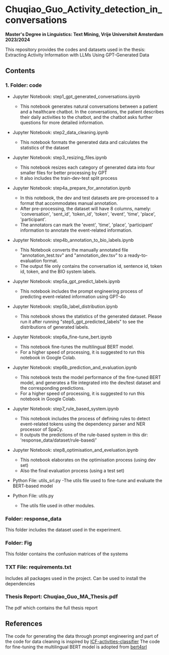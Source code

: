 # Chuqiao_Guo_Activity_detection_in_conversations
**Master's Degree in Linguistics: Text Mining, Vrije Universiteit Amsterdam 2023/2024**


This repository provides the codes and datasets used in the thesis: Extracting Activity Information with LLMs Using GPT-Generated Data

## Contents

### 1. Folder: code
- Jupyter Notebook: step1_gpt_generated_conversations.ipynb
  - This notebook generates natural conversations between a patient and a healthcare chatbot. In the conversations, the patient describes their daily activities to the chatbot, and the chatbot asks further questions for more detailed information.

- Jupyter Notebook: step2_data_cleaning.ipynb
  - This notebook formats the generated data and calculates the statistics of the dataset

- Jupyter Notebook: step3_resizing_files.ipynb
    - This notebook resizes each category of generated data into four smaller files for better processing by GPT
    - It also includes the train-dev-test split process

- Jupyter Notebook: step4a_prepare_for_annotation.ipynb
    - In this notebook, the dev and test datasets are pre-processed to a format that accommodates manual annotation.
    - After pre-processing, the dataset will have 8 columns, namely: 'conversation', 'sent_id', 'token_id', 'token', 'event', 'time', 'place', 'participant'.
    - The annotators can mark the 'event', 'time', 'place', 'participant' information to annotate the event-related information.

- Jupyter Notebook: step4b_annotation_to_bio_labels.ipynb
    - This Notebook converts the manually annotated file "annotation_test.tsv" and "annotation_dev.tsv" to a ready-to-evaluation format.
    - The output file only contains the conversation id, sentence id, token id, token, and the BIO system labels.

- Jupyter Notebook: step5a_gpt_predict_labels.ipynb
  - This notebook includes the prompt engineering process of predicting event-related information using GPT-4o

- Jupyter Notebook: step5b_label_distribution.ipynb
  - This notebook shows the statistics of the generated dataset. Please run it after running "step5_gpt_predicted_labels" to see the distributions of generated labels.

- Jupyter Notebook: step6a_fine-tune_bert.ipynb
    - This notebook fine-tunes the multilingual BERT model.
    - For a higher speed of processing, it is suggested to run this notebook in Google Colab.

- Jupyter Notebook: step6b_prediction_and_evaluation.ipynb
    - This notebook tests the model performance of the fine-tuned BERT model, and generates a file integrated into the dev/test dataset and the corresponding predictions.
    - For a higher speed of processing, it is suggested to run this notebook in Google Colab.

- Jupyter Notebook: step7_rule_based_system.ipynb
    - This notebook includes the process of defining rules to detect event-related tokens using the dependency parser and NER processor of SpaCy.
    - It outputs the predictions of the rule-based system in this dir: 'response_data/dataset/rule-based/'

- Jupyter Notebook: step8_optimisation_and_eveluation.ipynb
  
  - This notebook elaborates on the optimisation process (using dev set)
  - Also the final evaluation process (using a test set)
  
- Python File: utils_srl.py
   -The utils file used to fine-tune and evaluate the BERT-based model

- Python File: utils.py
  - The utils file used in other modules.

### Folder: response_data
This folder includes the dataset used in the experiment.

### Folder: Fig
This folder contains the confusion matrices of the systems

### TXT File: requirements.txt
Includes all packages used in the project. Can be used to install the dependencies

### Thesis Report: Chuqiao_Guo_MA_Thesis.pdf
The pdf which contains the full thesis report

## References
The code for generating the data through prompt engineering and part of the code for data cleaning is inspired by [ICF-activities-classifier](https://github.com/cltl-students/ICF-activities-classifier)
The code for fine-tuning the multilingual BERT model is adopted from [bert4srl](https://github.com/angel-daza/bert4srl)
